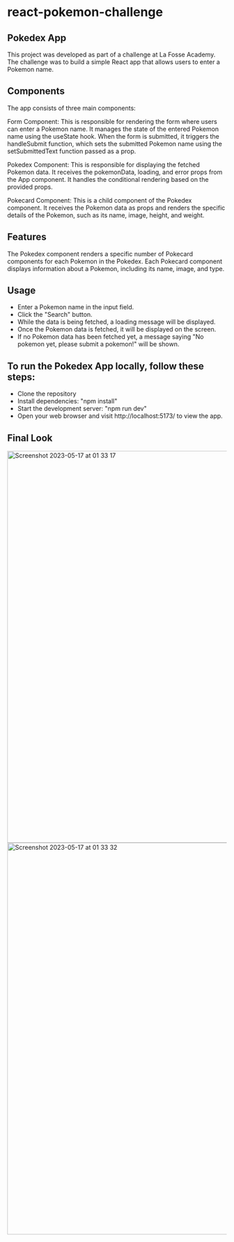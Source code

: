 # react-pokemon-challenge

## Pokedex App
This project was developed as part of a challenge at La Fosse Academy. The challenge was to build a simple React app that allows users to enter a Pokemon name. 

## Components
The app consists of three main components:

Form Component: This is responsible for rendering the form where users can enter a Pokemon name. It manages the state of the entered Pokemon name using the useState hook. When the form is submitted, it triggers the handleSubmit function, which sets the submitted Pokemon name using the setSubmittedText function passed as a prop.

Pokedex Component: This is responsible for displaying the fetched Pokemon data. It receives the pokemonData, loading, and error props from the App component. It handles the conditional rendering based on the provided props. 

Pokecard Component: This is a child component of the Pokedex component. It receives the Pokemon data as props and renders the specific details of the Pokemon, such as its name, image, height, and weight.

## Features

The Pokedex component renders a specific number of Pokecard components for each Pokemon in the Pokedex.
Each Pokecard component displays information about a Pokemon, including its name, image, and type.

## Usage

- Enter a Pokemon name in the input field.
- Click the "Search" button.
- While the data is being fetched, a loading message will be displayed.
- Once the Pokemon data is fetched, it will be displayed on the screen.
- If no Pokemon data has been fetched yet, a message saying "No pokemon yet, please submit a pokemon!" will be shown.

## To run the Pokedex App locally, follow these steps:

- Clone the repository 
- Install dependencies: "npm install"
- Start the development server: "npm run dev"
- Open your web browser and visit http://localhost:5173/ to view the app.


## Final Look
<img width="900" alt="Screenshot 2023-05-17 at 01 33 17" src="https://github.com/doheelee0328/react-pokemon-challenge/assets/112406576/ccbde217-cbfc-459c-af4b-676be3e0eadb">
<img width="900" alt="Screenshot 2023-05-17 at 01 33 32" src="https://github.com/doheelee0328/react-pokemon-challenge/assets/112406576/d219f28c-0b29-4daf-9d4e-08b60bc30eac">



